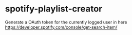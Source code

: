 # spotify-playlist-creator

Generate a OAuth token for the currently logged user in here https://developer.spotify.com/console/get-search-item/
